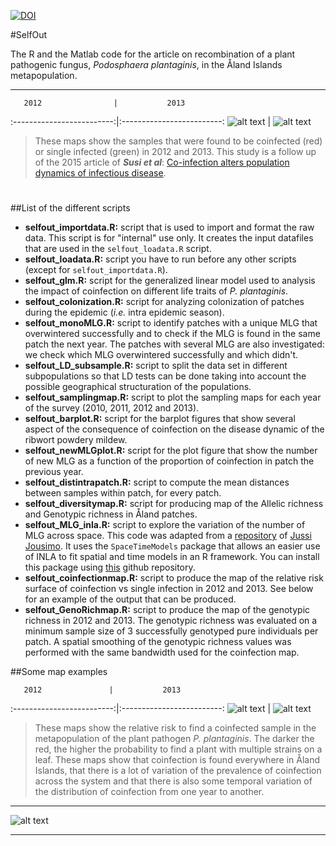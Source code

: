 [![DOI](https://zenodo.org/badge/doi/10.5281/zenodo.34573.svg)](http://dx.doi.org/10.5281/zenodo.34573)

#SelfOut

The R and the Matlab code for the article on recombination of a plant pathogenic fungus, *Podosphaera plantaginis*, in the Åland Islands metapopulation. 

---
 

       2012                |           2013          
:-------------------------:|:-------------------------:
![alt text](http://googledrive.com/host/0B-FIusWb7o6PfjdhbUJncm1mdjM1NnQ1TWl6MHhZUnNRZjd6RkUtUVo5WlFsVURTV0lvQjA/Samp2012.png "A map of coinfected and single infected samples in 2012")  |  ![alt text](http://googledrive.com/host/0B-FIusWb7o6PfjdhbUJncm1mdjM1NnQ1TWl6MHhZUnNRZjd6RkUtUVo5WlFsVURTV0lvQjA/Samp2013.png "A map of coinfected and single infected samples in 2013")



>These maps show the samples that were found to be coinfected (red) or single infected (green) in 2012 and 2013. This study is a follow up of the 2015 article of **_Susi et al_**: [Co-infection alters population dynamics of infectious disease](http://www.nature.com/ncomms/2015/150108/ncomms6975/full/ncomms6975.html). 

# 


##List of the different scripts

  * **selfout_importdata.R:** script that is used to import and format the raw data. This script is for "internal" use only. It creates the input datafiles that are used in the `selfout_loadata.R` script.
  * **selfout_loadata.R:** script you have to run before any other scripts (except for `selfout_importdata.R`).
  * **selfout_glm.R:** script for the generalized linear model used to analysis the impact of coinfection on different life traits of *P. plantaginis*.
  * **selfout_colonization.R:** script for analyzing colonization of patches during the epidemic (*i.e.* intra epidemic season).
  * **selfout_monoMLG.R:** script to identify patches with a unique MLG that overwintered successfully and to check if the MLG is found in the same patch the next year. The patches with several MLG are also investigated: we check which MLG overwintered successfully and which didn't. 
  * **selfout_LD_subsample.R:** script to split the data set in different subpopulations so that LD tests can be done taking into account the possible geographical structuration of the populations.
  * **selfout_samplingmap.R:** script to plot the sampling maps for each year of the survey (2010, 2011, 2012 and 2013). 
  * **selfout_barplot.R:** script for the barplot figures that show several aspect of the consequence of coinfection on the disease dynamic of the ribwort powdery mildew. 
  * **selfout_newMLGplot.R:** script for the plot figure that show the number of new MLG as a function of the proportion of coinfection in patch the previous year. 
  * **selfout_distintrapatch.R:** script to compute the mean distances between samples within patch, for every patch. 
  * **selfout_diversitymap.R:** script for producing map of the Allelic richness and Genotypic richness in Åland patches. 
  * **selfout_MLG_inla.R:** script to explore the variation of the number of MLG across space. This code was adapted from a [repository](https://github.com/statguy/MultiLocusGenotype) of [Jussi Jousimo](https://github.com/statguy). It uses the `SpaceTimeModels` package that allows an easier use of INLA to fit spatial and time models in an R framework. You can install this package using [this](https://github.com/statguy/SpaceTimeModels) github repository. 
  * **selfout_coinfectionmap.R:** script to produce the map of the relative risk surface of coinfection vs single infection in 2012 and 2013. See below for an example of the output that can be produced. 
  * **selfout_GenoRichmap.R:** script to produce the map of the genotypic richness in 2012 and 2013. The genotypic richness was evaluated on a minimum sample size of 3 successfully genotyped pure individuals per patch. A spatial smoothing of the genotypic richness values was performed with the same bandwidth used for the coinfection map. 


##Some map examples

       2012               |           2013          
:-------------------------:|:-------------------------:
![alt text](http://googledrive.com/host/0B-FIusWb7o6PfjdhbUJncm1mdjM1NnQ1TWl6MHhZUnNRZjd6RkUtUVo5WlFsVURTV0lvQjA/CoinRisk12.png "Relative risk maps of coinfection vs infection in 2012. This map was obtained using 'spatstat' R package")  |  ![alt text](http://googledrive.com/host/0B-FIusWb7o6PfjdhbUJncm1mdjM1NnQ1TWl6MHhZUnNRZjd6RkUtUVo5WlFsVURTV0lvQjA/CoinRisk13.png "Relative risk maps of coinfection vs infection in 2013. This map was obtained using 'spatstat' R package")

>These maps show the relative risk to find a coinfected sample in the metapopulation of the plant pathogen *P. plantaginis*. The darker the red, the higher the probability to find a plant with multiple strains on a leaf. These maps show that coinfection is found everywhere in Åland Islands, that there is a lot of variation of the prevalence of coinfection across the system and that there is also some temporal variation of the distribution of coinfection from one year to another. 


---

![alt text](http://googledrive.com/host/0B-FIusWb7o6PfjdhbUJncm1mdjM1NnQ1TWl6MHhZUnNRZjd6RkUtUVo5WlFsVURTV0lvQjA/Plantago_plant_model2.png "A drawing of a Plantago lanceolata")


---



